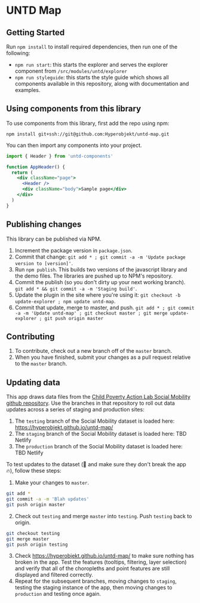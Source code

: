 # UNTD Map

## Getting Started

Run `npm install` to install required dependencies, then run
one of the following:

- `npm run start`: this starts the explorer and serves the
  explorer component from `/src/modules/untd/explorer`
- `npm run styleguide`: this starts the style guide which
  shows all components available in this repository, along
  with documentation and examples.

## Using components from this library

To use components from this library, first add the repo
using npm:

```
npm install git+ssh://git@github.com:Hyperobjekt/untd-map.git
```

You can then import any components into your project.

```jsx
import { Header } from 'untd-components'

function AppHeader() {
  return (
    <div className="page">
      <Header />
      <div className="body">Sample page</div>
    </div>
  )
}
```

## Publishing changes

This library can be published via NPM.

1. Increment the package version in `package.json`.
2. Commit that change: `git add * ; git commit -a -m 'Update package version to [version]'`.
2. Run `npm publish`. This builds two versions of the javascript library and the demo files. The libraries are pushed up to NPM's repository.
3. Commit the publish (so you don't dirty up your next working branch). `git add * && git commit -a -m 'Staging build'`.
4. Update the plugin in the site where you're using it: `git checkout -b update-explorer ; npm update untd-map`.
5. Commit that update, merge to master, and push. `git add * ; git commit -a -m 'Update untd-map' ; git checkout master ; git merge update-explorer ; git push origin master`

## Contributing

1. To contribute, check out a new branch off of the `master` branch.
2. When you have finished, submit your changes as a pull request relative to the `master` branch.

## Updating data

This app draws data files from the [Child Poverty Action Lab Social Mobility github repository](https://github.com/childpovertyactionlab/Social-Mobility). Use the branches in that repository to roll out data updates across a series of staging and production sites:

1. The `testing` branch of the Social Mobility dataset is loaded here: https://hyperobjekt.github.io/untd-map/
2. The `staging` branch of the Social Mobility dataset is loaded here: TBD Netlify
3. The `production` branch of the Social Mobility dataset is loaded here: TBD Netlify

To test updates to the dataset (:microscope: and make sure they don't break the app :fire:), follow these steps:

1. Make your changes to `master`.
```bash
git add *
git commit -a -m 'Blah updates'
git push origin master
```
2. Check out `testing` and merge `master` into `testing`. Push `testing` back to origin.
```bash
git checkout testing
git merge master
git push origin testing
```
3. Check https://hyperobjekt.github.io/untd-map/ to make sure nothing has broken in the app. Test the features (tooltips, filtering, layer selection) and verify that all of the choropleths and point features are still displayed and filtered correctly.
4. Repeat for the subsequent branches, moving changes to `staging`, testing the staging instance of the app, then moving changes to `production` and testing once again.
